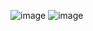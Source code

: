 ![image](https://github.com/michaelokoroike/Courses/assets/39680418/aef21e5f-c010-4472-a5a3-bb912449c80e)
![image](https://github.com/michaelokoroike/Courses/assets/39680418/ea5bbb33-ff7d-4726-88e3-ec2aea5fd97a)
